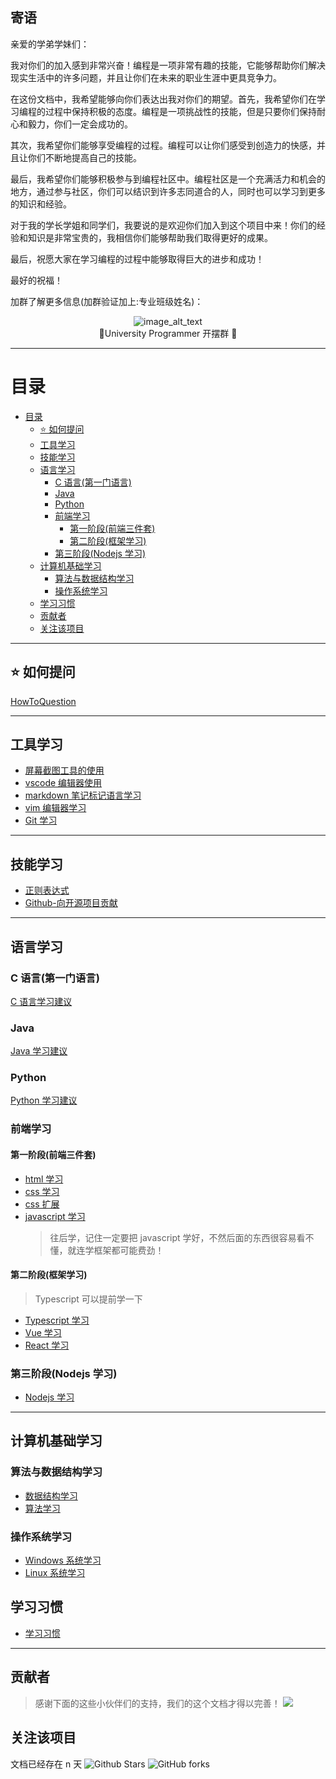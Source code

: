 ## 寄语

亲爱的学弟学妹们：

我对你们的加入感到非常兴奋！编程是一项非常有趣的技能，它能够帮助你们解决现实生活中的许多问题，并且让你们在未来的职业生涯中更具竞争力。

在这份文档中，我希望能够向你们表达出我对你们的期望。首先，我希望你们在学习编程的过程中保持积极的态度。编程是一项挑战性的技能，但是只要你们保持耐心和毅力，你们一定会成功的。

其次，我希望你们能够享受编程的过程。编程可以让你们感受到创造力的快感，并且让你们不断地提高自己的技能。

最后，我希望你们能够积极参与到编程社区中。编程社区是一个充满活力和机会的地方，通过参与社区，你们可以结识到许多志同道合的人，同时也可以学习到更多的知识和经验。

对于我的学长学姐和同学们，我要说的是欢迎你们加入到这个项目中来！你们的经验和知识是非常宝贵的，我相信你们能够帮助我们取得更好的成果。

最后，祝愿大家在学习编程的过程中能够取得巨大的进步和成功！

最好的祝福！

加群了解更多信息(加群验证加上:专业班级姓名)：

<p align="center">
  <img src="https://static.meowrain.cn/i/2023/04/02/ipor86-3.webp" alt="image_alt_text">
  <br>
  🌈University Programmer 开摆群 🌈
</p>

---

# 目录

- [目录](#目录)
  - [⭐ 如何提问](#-如何提问)
  - [工具学习](#工具学习)
  - [技能学习](#技能学习)
  - [语言学习](#语言学习)
    - [C 语言(第一门语言)](#c-语言第一门语言)
    - [Java](#java)
    - [Python](#python)
    - [前端学习](#前端学习)
      - [第一阶段(前端三件套)](#第一阶段前端三件套)
      - [第二阶段(框架学习)](#第二阶段框架学习)
    - [第三阶段(Nodejs 学习)](#第三阶段nodejs-学习)
  - [计算机基础学习](#计算机基础学习)
    - [算法与数据结构学习](#算法与数据结构学习)
    - [操作系统学习](#操作系统学习)
  - [学习习惯](#学习习惯)
  - [贡献者](#贡献者)
  - [关注该项目](#关注该项目)

---

## ⭐ 如何提问

[HowToQuestion](/skills-learn/HowToQuestion.md)

---

## 工具学习

- [屏幕截图工具的使用](/tools-learn/screencapture-use.md)
- [vscode 编辑器使用](/tools-learn/vscode-use.md)
- [markdown 笔记标记语言学习](/tools-learn/markdown-use.md)
- [vim 编辑器学习](/tools-learn/vim-use.md)
- [Git 学习](/tools-learn/git-learn.md)

---

## 技能学习

- [正则表达式](/skills-learn/regexp.md)
- [Github-向开源项目贡献](/skills-learn/Github-use.md)

---

## 语言学习

### C 语言(第一门语言)

[C 语言学习建议](./C-learn/C语言学习.md)

### Java

[Java 学习建议](./Java-learn/Java%E5%AD%A6%E4%B9%A0.md)

### Python

[Python 学习建议](./Python-learn/python-learn.md)

### 前端学习

#### 第一阶段(前端三件套)

- [html 学习](/Front-learn/%E5%89%8D%E7%AB%AF%E4%B8%89%E4%BB%B6%E5%A5%97/html/How-to-Learn-html.md)
- [css 学习](/Front-learn/%E5%89%8D%E7%AB%AF%E4%B8%89%E4%BB%B6%E5%A5%97/css/How-to-learn-css.md)
- [css 扩展](/Front-learn/%E5%89%8D%E7%AB%AF%E4%B8%89%E4%BB%B6%E5%A5%97/css/Extends-css.md)
- [javascript 学习](/Front-learn/%E5%89%8D%E7%AB%AF%E4%B8%89%E4%BB%B6%E5%A5%97/javascript/javascript-learn.md)
  > 往后学，记住一定要把 javascript 学好，不然后面的东西很容易看不懂，就连学框架都可能费劲！

#### 第二阶段(框架学习)

> Typescript 可以提前学一下

- [Typescript 学习](/Front-learn/%E5%85%B6%E5%AE%83/Typescript-learn.md)
- [Vue 学习](/Front-learn/%E5%89%8D%E7%AB%AF%E6%A1%86%E6%9E%B6/vue/vue-learn.md)
- [React 学习](/Front-learn/%E5%89%8D%E7%AB%AF%E6%A1%86%E6%9E%B6/react/react-learn.md)

### 第三阶段(Nodejs 学习)

- [Nodejs 学习](/Front-learn/%E5%85%B6%E5%AE%83/nodejs-learn.md)

---

## 计算机基础学习

### 算法与数据结构学习

- [数据结构学习](/Datastructure%26%26Algorithm-learn/datastructure-learn.md)
- [算法学习](/Datastructure%26%26Algorithm-learn/algorithm-learn.md)

### 操作系统学习

- [Windows 系统学习](/System-learn/Windows-learn.md)
- [Linux 系统学习](/System-learn/Linux-learn.md)

## 学习习惯

- [学习习惯](/Habit-learn/habit.md)

---

## 贡献者

> 感谢下面的这些小伙伴们的支持，我们的这个文档才得以完善！
> <a href="https://github.com/meowrain/doc-for-sxau/graphs/contributors">
> <img src="https://contrib.rocks/image?repo=meowrain/doc-for-sxau" />
> </a>

## 关注该项目

文档已经存在 n 天
![Github Stars](https://img.shields.io/github/stars/meowrain/doc-for-sxau?style=social)
![GitHub forks](https://img.shields.io/github/forks/meowrain/doc-for-sxau?style=social)

<!-- <iframe src="https://free.timeanddate.com/countdown/i8sch106/n33/cf114/cm0/cu4/ct0/cs0/ca0/co1/cr0/ss0/cac000/cpc000/pcfff/tcfff/fs250/szw448/szh189/tatTime%20left%20to%20Event%20in/tac000/tptdoc-for-sxau/tpc000/iso2023-03-28T00:00:00" allowtransparency="true" frameborder="0" width="448" height="189"></iframe> -->
